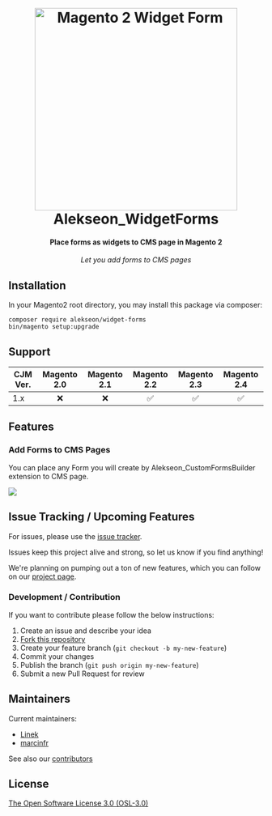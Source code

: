 
<h1 align="center">  
<br/>
  <img src="https://i.imgur.com/b2oclHA.png" alt="Magento 2 Widget Form" width="400">  
  <br>  
  Alekseon_WidgetForms
  <br>  
</h1>  
  
<h4 align="center">Place forms as widgets to CMS page in Magento 2</h4>  
  
<p align="center"><i>Let you add forms to CMS pages</i></p>  
  
  
## Installation  
  
In your Magento2 root directory, you may install this package via composer:  
  
```  
composer require alekseon/widget-forms 
bin/magento setup:upgrade  
```  
  
  
## Support  
  
CJM Ver. | Magento 2.0 | Magento 2.1 | Magento 2.2 | Magento 2.3 | Magento 2.4  
--- | :---: | :---: | :---: | :---: | :---:  
1.x | :x: | :x: | :white_check_mark: | :white_check_mark: | :white_check_mark:  
  
  
## Features  
  
### Add Forms to CMS Pages 
  
You can place any Form you will create by Alekseon_CustomFormsBuilder extension to CMS page.

<img src="https://i.imgur.com/0foIQFe.png"/>  

 
  
## Issue Tracking / Upcoming Features  
  
For issues, please use the [issue tracker](https://github.com/Alekseon/widget-forms/issues).  
  
Issues keep this project alive and strong, so let us know if you find anything!  
  
We're planning on pumping out a ton of new features, which you can follow on our [project page](https://github.com/Alekseon/widget-forms/projects/1).  
  
### Development / Contribution  
  
If you want to contribute please follow the below instructions:  
  
1. Create an issue and describe your idea  
2. [Fork this repository](https://github.com/Alekseon/widget-forms/fork)  
3. Create your feature branch (`git checkout -b my-new-feature`)  
4. Commit your changes  
5. Publish the branch (`git push origin my-new-feature`)  
6. Submit a new Pull Request for review  
  
## Maintainers  
  
Current maintainers:  

* [Linek](https://github.com/Linek)
* [marcinfr](https://github.com/marcinfr)
  
See also our [contributors](https://github.com/Alekseon/widget-forms/graphs/contributors)  
  
  
## License  
  
[The Open Software License 3.0 (OSL-3.0)](https://opensource.org/licenses/OSL-3.0)
